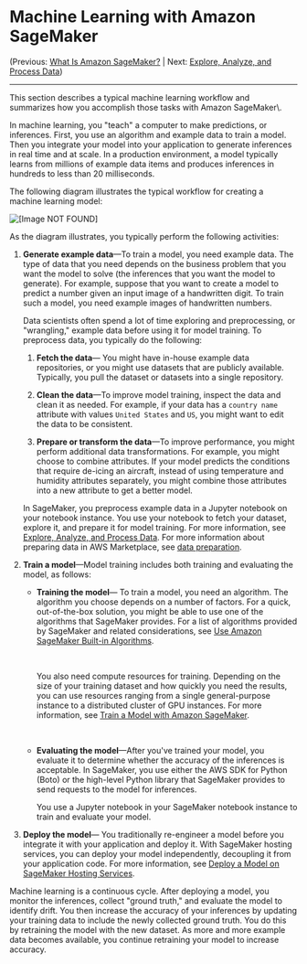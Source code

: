 # Machine Learning with Amazon SageMaker<a name="how-it-works-mlconcepts"></a>
(Previous: <a href="./whatis.html">What Is Amazon SageMaker?</a> | Next: <a href="./how-it-works-notebooks-instances.html">Explore, Analyze, and Process Data</A>)
<hr>                    
This section describes a typical machine learning workflow and summarizes how you accomplish those tasks with Amazon SageMaker\. 

In machine learning, you "teach" a computer to make predictions, or inferences\. First, you use an algorithm and example data to train a model\. Then you integrate your model into your application to generate inferences in real time and at scale\. In a production environment, a model typically learns from millions of example data items and produces inferences in hundreds to less than 20 milliseconds\. 

The following diagram illustrates the typical workflow for creating a machine learning model:

![\[Image NOT FOUND\]](http://docs.aws.amazon.com/sagemaker/latest/dg/images/ml-concepts-10.png)

 As the diagram illustrates, you typically perform the following activities:

1. **Generate example data**—To train a model, you need example data\. The type of data that you need depends on the business problem that you want the model to solve \(the inferences that you want the model to generate\)\. For example, suppose that you want to create a model to predict a number given an input image of a handwritten digit\. To train such a model, you need example images of handwritten numbers\. 

   Data scientists often spend a lot of time exploring and preprocessing, or "wrangling," example data before using it for model training\. To preprocess data, you typically do the following: 

   1. **Fetch the data**— You might have in\-house example data repositories, or you might use datasets that are publicly available\. Typically, you pull the dataset or datasets into a single repository\. 

   1. **Clean the data**—To improve model training, inspect the data and clean it as needed\. For example, if your data has a `country name` attribute with values `United States` and `US`, you might want to edit the data to be consistent\. 

   1. **Prepare or transform the data**—To improve performance, you might perform additional data transformations\. For example, you might choose to combine attributes\. If your model predicts the conditions that require de\-icing an aircraft, instead of using temperature and humidity attributes separately, you might combine those attributes into a new attribute to get a better model\. 

   In SageMaker, you preprocess example data in a Jupyter notebook on your notebook instance\. You use your notebook to fetch your dataset, explore it, and prepare it for model training\. For more information, see [Explore, Analyze, and Process Data](how-it-works-notebooks-instances.md)\. For more information about preparing data in AWS Marketplace, see [data preparation](https://aws.amazon.com/marketplace/search/results?searchTerms=data+preparation&spellCheck=false&page=1)\. 

1. **Train a model**—Model training includes both training and evaluating the model, as follows: 
   + **Training the model**— To train a model, you need an algorithm\. The algorithm you choose depends on a number of factors\. For a quick, out\-of\-the\-box solution, you might be able to use one of the algorithms that SageMaker provides\. For a list of algorithms provided by SageMaker and related considerations, see [Use Amazon SageMaker Built\-in Algorithms](algos.md)\.

      

     You also need compute resources for training\. Depending on the size of your training dataset and how quickly you need the results, you can use resources ranging from a single general\-purpose instance to a distributed cluster of GPU instances\. For more information, see [Train a Model with Amazon SageMaker](how-it-works-training.md)\.

      
   + **Evaluating the model**—After you've trained your model, you evaluate it to determine whether the accuracy of the inferences is acceptable\. In SageMaker, you use either the AWS SDK for Python \(Boto\) or the high\-level Python library that SageMaker provides to send requests to the model for inferences\. 

     You use a Jupyter notebook in your SageMaker notebook instance to train and evaluate your model\. 

     

1. **Deploy the model**— You traditionally re\-engineer a model before you integrate it with your application and deploy it\. With SageMaker hosting services, you can deploy your model independently, decoupling it from your application code\. For more information, see [Deploy a Model on SageMaker Hosting Services](how-it-works-deployment.md#how-it-works-hosting)\.

   

Machine learning is a continuous cycle\. After deploying a model, you monitor the inferences, collect "ground truth," and evaluate the model to identify drift\. You then increase the accuracy of your inferences by updating your training data to include the newly collected ground truth\. You do this by retraining the model with the new dataset\. As more and more example data becomes available, you continue retraining your model to increase accuracy\.
